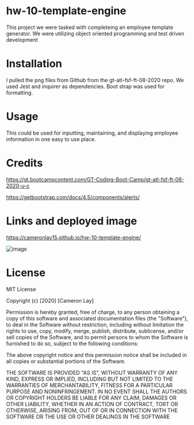 # hw-10-template-engine

This project we were tasked with completeing an employee template generator. We were utilizing object oriented programming and test driven development 
# Installation

I pulled the png files from Github from the gt-atl-fsf-ft-08-2020 repo. We used Jest and inquirer as dependencies. Boot strap was used for formatting.

# Usage
This could be used for inputting, maintaining, and displaying employee information in one easy to use place. 

# Credits
https://gt.bootcampcontent.com/GT-Coding-Boot-Camp/gt-atl-fsf-ft-08-2020-u-c

https://getbootstrap.com/docs/4.5/components/alerts/

# Links and deployed image
https://cameronlay15.github.io/hw-10-template-engine/

![image](https://user-images.githubusercontent.com/69812878/94630438-c4cab880-0293-11eb-9d36-1234fd2582f4.png)





# License
MIT License

Copyright (c) [2020] [Cameron Lay]

Permission is hereby granted, free of charge, to any person obtaining a copy
of this software and associated documentation files (the "Software"), to deal
in the Software without restriction, including without limitation the rights
to use, copy, modify, merge, publish, distribute, sublicense, and/or sell
copies of the Software, and to permit persons to whom the Software is
furnished to do so, subject to the following conditions:

The above copyright notice and this permission notice shall be included in all
copies or substantial portions of the Software.

THE SOFTWARE IS PROVIDED "AS IS", WITHOUT WARRANTY OF ANY KIND, EXPRESS OR
IMPLIED, INCLUDING BUT NOT LIMITED TO THE WARRANTIES OF MERCHANTABILITY,
FITNESS FOR A PARTICULAR PURPOSE AND NONINFRINGEMENT. IN NO EVENT SHALL THE
AUTHORS OR COPYRIGHT HOLDERS BE LIABLE FOR ANY CLAIM, DAMAGES OR OTHER
LIABILITY, WHETHER IN AN ACTION OF CONTRACT, TORT OR OTHERWISE, ARISING FROM,
OUT OF OR IN CONNECTION WITH THE SOFTWARE OR THE USE OR OTHER DEALINGS IN THE
SOFTWARE